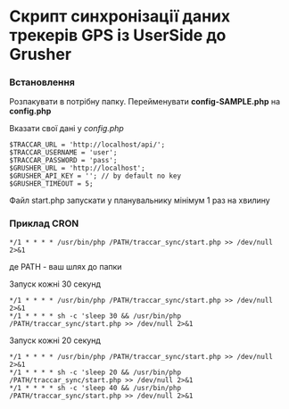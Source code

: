
# Скрипт синхронізації даних трекерів GPS із UserSide до Grusher
###  Встановлення
Розпакувати в потрібну папку. Перейменувати **config-SAMPLE.php** на **config.php**

Вказати свої дані у *config.php*

    $TRACCAR_URL = 'http://localhost/api/';
    $TRACCAR_USERNAME = 'user';
    $TRACCAR_PASSWORD = 'pass';
    $GRUSHER_URL = 'http://localhost';
    $GRUSHER_API_KEY = ''; // by default no key
    $GRUSHER_TIMEOUT = 5;

Файл start.php запускати у планувальнику мінімум 1 раз на хвилину

###  Приклад CRON

    */1 * * * * /usr/bin/php /PATH/traccar_sync/start.php >> /dev/null 2>&1
де PATH - ваш шлях до папки

Запуск кожні 30 секунд

    */1 * * * * /usr/bin/php /PATH/traccar_sync/start.php >> /dev/null 2>&1
    */1 * * * * sh -c 'sleep 30 && /usr/bin/php /PATH/traccar_sync/start.php >> /dev/null 2>&1

Запуск кожні 20 секунд

    */1 * * * * /usr/bin/php /PATH/traccar_sync/start.php >> /dev/null 2>&1
    */1 * * * * sh -c 'sleep 20 && /usr/bin/php /PATH/traccar_sync/start.php >> /dev/null 2>&1
    */1 * * * * sh -c 'sleep 40 && /usr/bin/php /PATH/traccar_sync/start.php >> /dev/null 2>&1